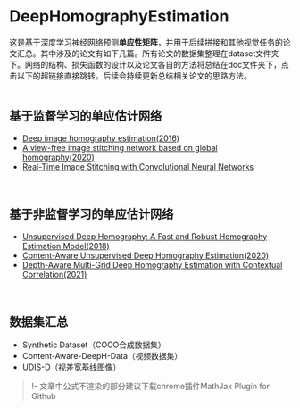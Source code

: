 # DeepHomographyEstimation
这是基于深度学习神经网络预测**单应性矩阵**，并用于后续拼接和其他视觉任务的论文汇总。其中涉及的论文有如下几篇。所有论文的数据集整理在dataset文件夹下。网络的结构、损失函数的设计以及论文各自的方法将总结在doc文件夹下，点击以下的超链接直接跳转。后续会持续更新总结相关论文的思路方法。<br/><br/>

## 基于监督学习的单应估计网络
- [Deep image homography estimation(2016)](./doc/DeepHomographyEstimation.md)
- [A view-free image stitching network based on global homography(2020)](./doc/VFISnet.md)
- [Real-Time Image Stitching with Convolutional Neural Networks](./doc/Real_Time_Image_Stitching.md)

<br/>

## 基于非监督学习的单应估计网络
- [Unsupervised Deep Homography: A Fast and Robust Homography Estimation Model(2018)](./doc/Unsupervised_deephomo.md)
- [Content-Aware Unsupervised Deep Homography Estimation(2020)](./doc/Content-aware.md)
- [Depth-Aware Multi-Grid Deep Homography Estimation with Contextual Correlation(2021)](./doc/Depth-aware.md)

<br/>

## 数据集汇总
- Synthetic Dataset（COCO合成数据集）
- Content-Aware-DeepH-Data（视频数据集）
- UDIS-D（视差宽基线图像）


> !- 文章中公式不渲染的部分建议下载chrome插件MathJax Plugin for Github
